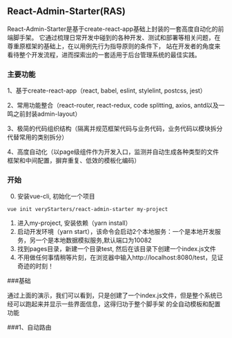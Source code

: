 
## React-Admin-Starter(RAS)


React-Admin-Starter是基于create-react-app基础上封装的一套高度自动化的前端脚手架。
它通过梳理日常开发中碰到的各种开发、测试和部署等相关问题，在尊重原框架的基础上，在以用例先行为指导原则的条件下，
站在开发者的角度来看待整个开发流程，进而探索出的一套适用于后台管理系统的最佳实践。

### 主要功能

1、基于create-react-app（react, babel, eslint, stylelint, postcss, jest）

2、常用功能整合（react-router, react-redux, code splitting, axios, antd以及一鸣之前封装admin-layout）

3、极简的代码组织结构（隔离并规范框架代码与业务代码，业务代码以模块拆分代替常用的类别拆分）

4、高度自动化（以page级组件作为开发入口，监测并自动生成各种类型的文件框架和中间配置，摒弃重复、低效的模板化编码）

### 开始
0. 安装vue-cli, 初始化一个项目 
````
vue init veryStarters/react-admin-starter my-project
````
1. 进入my-project, 安装依赖（yarn install）
2. 启动开发环境（yarn start），该命令会启动2个本地服务：一个是本地开发服务，另一个是本地数据模拟服务,默认端口为10082
3. 找到pages目录，新建一个目录test, 然后在该目录下创建一个index.js文件
4. 不用做任何事情稍等片刻，在浏览器中输入http://localhost:8080/test，见证奇迹的时刻！

###基础

通过上面的演示，我们可以看到，只是创建了一个index.js文件，但是整个系统已经可以跑起来并显示一些界面信息，这得归功于整个脚手架
的全自动模板和配置功能

###1、自动路由



